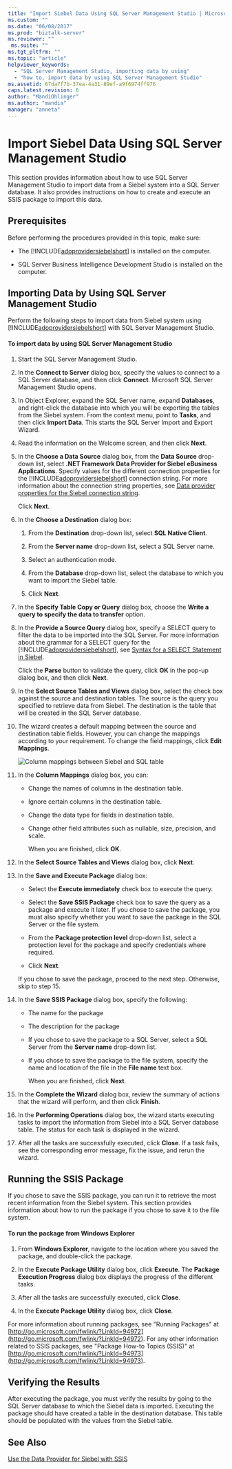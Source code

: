 ```yaml
---
title: "Import Siebel Data Using SQL Server Management Studio | Microsoft Docs"
ms.custom: ""
ms.date: "06/08/2017"
ms.prod: "biztalk-server"
ms.reviewer: ""
 ms.suite: ""
ms.tgt_pltfrm: ""
ms.topic: "article"
helpviewer_keywords: 
  - "SQL Server Management Studio, importing data by using"
  - "how to, import data by using SQL Server Management Studio"
ms.assetid: 67da7f7b-37ea-4a31-89ef-a9f6974ff976
caps.latest.revision: 6
author: "MandiOhlinger"
ms.author: "mandia"
manager: "anneta"
---
```

# Import Siebel Data Using SQL Server Management Studio
This section provides information about how to use SQL Server Management Studio to import data from a Siebel system into a SQL Server database. It also provides instructions on how to create and execute an SSIS package to import this data.  
  
## Prerequisites  
 Before performing the procedures provided in this topic, make sure:  
  
-   The [!INCLUDE[adoprovidersiebelshort](../../includes/adoprovidersiebelshort-md.md)] is installed on the computer.  
  
-   SQL Server Business Intelligence Development Studio is installed on the computer.  
  
## Importing Data by Using SQL Server Management Studio  
 Perform the following steps to import data from Siebel system using [!INCLUDE[adoprovidersiebelshort](../../includes/adoprovidersiebelshort-md.md)] with SQL Server Management Studio.  
  
#### To import data by using SQL Server Management Studio  
  
1.  Start the SQL Server Management Studio.  
  
2.  In the **Connect to Server** dialog box, specify the values to connect to a SQL Server database, and then click **Connect**. Microsoft SQL Server Management Studio opens.  
  
3.  In Object Explorer, expand the SQL Server name, expand **Databases**, and right-click the database into which you will be exporting the tables from the Siebel system. From the context menu, point to **Tasks**, and then click **Import Data**. This starts the SQL Server Import and Export Wizard.  
  
4.  Read the information on the Welcome screen, and then click **Next**.  
  
5.  In the **Choose a Data Source** dialog box, from the **Data Source** drop-down list, select **.NET Framework Data Provider for Siebel eBusiness Applications**. Specify values for the different connection properties for the [!INCLUDE[adoprovidersiebelshort](../../includes/adoprovidersiebelshort-md.md)] connection string. For more information about the connection string properties, see [Data provider properties for the Siebel connection string](../../adapters-and-accelerators/adapter-siebel/data-provider-properties-for-the-siebel-connection-string.md).  
  
     Click **Next**.  
  
6.  In the **Choose a Destination** dialog box:  
  
    1.  From the **Destination** drop-down list, select **SQL Native Client**.  
  
    2.  From the **Server name** drop-down list, select a SQL Server name.  
  
    3.  Select an authentication mode.  
  
    4.  From the **Database** drop-down list, select the database to which you want to import the Siebel table.  
  
    5.  Click **Next**.  
  
7.  In the **Specify Table Copy or Query** dialog box, choose the **Write a query to specify the data to transfer** option.  
  
8.  In the **Provide a Source Query** dialog box, specify a SELECT query to filter the data to be imported into the SQL Server. For more information about the grammar for a SELECT query for the [!INCLUDE[adoprovidersiebelshort](../../includes/adoprovidersiebelshort-md.md)], see [Syntax for a SELECT Statement in Siebel](../../adapters-and-accelerators/adapter-siebel/syntax-for-a-select-statement-in-siebel.md).  
  
     Click the **Parse** button to validate the query, click **OK** in the pop-up dialog box, and then click **Next**.  
  
9. In the **Select Source Tables and Views** dialog box, select the check box against the source and destination tables. The source is the query you specified to retrieve data from Siebel. The destination is the table that will be created in the SQL Server database.  
  
10. The wizard creates a default mapping between the source and destination table fields. However, you can change the mappings according to your requirement. To change the field mappings, click **Edit Mappings**.  
  
     ![Column mappings between Siebel and SQL table](../../adapters-and-accelerators/adapter-siebel/media/a3047801-3fa6-496b-91d8-3888dfbb0169.gif "a3047801-3fa6-496b-91d8-3888dfbb0169")  
  
11. In the **Column Mappings** dialog box, you can:  
  
    -   Change the names of columns in the destination table.  
  
    -   Ignore certain columns in the destination table.  
  
    -   Change the data type for fields in destination table.  
  
    -   Change other field attributes such as nullable, size, precision, and scale.  
  
         When you are finished, click **OK**.  
  
12. In the **Select Source Tables and Views** dialog box, click **Next**.  
  
13. In the **Save and Execute Package** dialog box:  
  
    -   Select the **Execute immediately** check box to execute the query.  
  
    -   Select the **Save SSIS Package** check box to save the query as a package and execute it later. If you chose to save the package, you must also specify whether you want to save the package in the SQL Server or the file system.  
  
    -   From the **Package protection level** drop-down list, select a protection level for the package and specify credentials where required.  
  
    -   Click **Next**.  
  
     If you chose to save the package, proceed to the next step. Otherwise, skip to step 15.  
  
14. In the **Save SSIS Package** dialog box, specify the following:  
  
    -   The name for the package  
  
    -   The description for the package  
  
    -   If you chose to save the package to a SQL Server, select a SQL Server from the **Server name** drop-down list.  
  
    -   If you chose to save the package to the file system, specify the name and location of the file in the **File name** text box.  
  
         When you are finished, click **Next**.  
  
15. In the **Complete the Wizard** dialog box, review the summary of actions that the wizard will perform, and then click **Finish**.  
  
16. In the **Performing Operations** dialog box, the wizard starts executing tasks to import the information from Siebel into a SQL Server database table. The status for each task is displayed in the wizard.  
  
17. After all the tasks are successfully executed, click **Close**. If a task fails, see the corresponding error message, fix the issue, and rerun the wizard.  
  
## Running the SSIS Package  
 If you chose to save the SSIS package, you can run it to retrieve the most recent information from the Siebel system. This section provides information about how to run the package if you chose to save it to the file system.  
  
#### To run the package from Windows Explorer  
  
1.  From **Windows Explorer**, navigate to the location where you saved the package, and double-click the package.  
  
2.  In the **Execute Package Utility** dialog box, click **Execute**. The **Package Execution Progress** dialog box displays the progress of the different tasks.  
  
3.  After all the tasks are successfully executed, click **Close**.  
  
4.  In the **Execute Package Utility** dialog box, click **Close**.  
  
 For more information about running packages, see "Running Packages" at [http://go.microsoft.com/fwlink/?LinkId=94972](http://go.microsoft.com/fwlink/?LinkId=94972). For any other information related to SSIS packages, see "Package How-to Topics (SSIS)" at [http://go.microsoft.com/fwlink/?LinkId=94973](http://go.microsoft.com/fwlink/?LinkId=94973).  
  
## Verifying the Results  
 After executing the package, you must verify the results by going to the SQL Server database to which the Siebel data is imported. Executing the package should have created a table in the destination database. This table should be populated with the values from the Siebel table.  
  
## See Also  
 [Use the Data Provider for Siebel with SSIS](../../adapters-and-accelerators/adapter-siebel/use-the-data-provider-for-siebel-with-ssis.md)